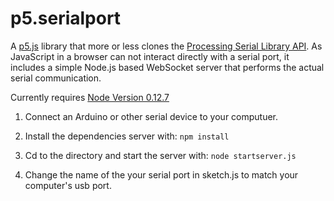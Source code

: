 # p5.serialport 

A [p5.js](http://p5js.org/) library that more or less clones the [Processing Serial Library API](https://processing.org/reference/libraries/serial/index.html).  As JavaScript in a browser can not interact directly with a serial port, it includes a simple Node.js based WebSocket server that performs the actual serial communication.

Currently requires [Node Version 0.12.7](https://nodejs.org/en/blog/release/v0.12.7/)

1. Connect an Arduino or other serial device to your computuer.

2. Install the dependencies server with: ```npm install```

3. Cd to the directory and start the server with: ```node startserver.js```

4. Change the name of the your serial port in sketch.js to match your computer's usb port. 
